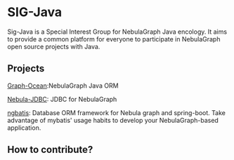 # SIG-Java
Sig-Java is a Special Interest Group for NebulaGraph Java encology. It aims to provide a common platform for everyone to participate in NebulaGraph open source projects with Java.

## Projects
[Graph-Ocean](https://github.com/nebula-contrib/graph-ocean):NebulaGraph Java ORM

[Nebula-JDBC](https://github.com/nebula-contrib/nebula-jdbc): JDBC for NebulaGraph

[ngbatis](https://github.com/nebula-contrib/ngbatis): Database ORM framework for Nebula graph and spring-boot. Take advantage of mybatis' usage habits to develop your NebulaGraph-based application.


## How to contribute?


